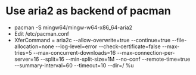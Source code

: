 Use aria2 as backend of pacman
=====
* pacman -S mingw64/mingw-w64-x86\_64-aria2
* Edit /etc/pacman.conf
* XferCommand = aria2c --allow-overwrite=true --continue=true --file-allocation=none --log-level=error --check-certificate=false --max-tries=5 --max-concurrent-downloads=16 --max-connection-per-server=16 --split=16 --min-split-size=1M --no-conf --remote-time=true --summary-interval=60 --timeout=10 --dir=/ %u
